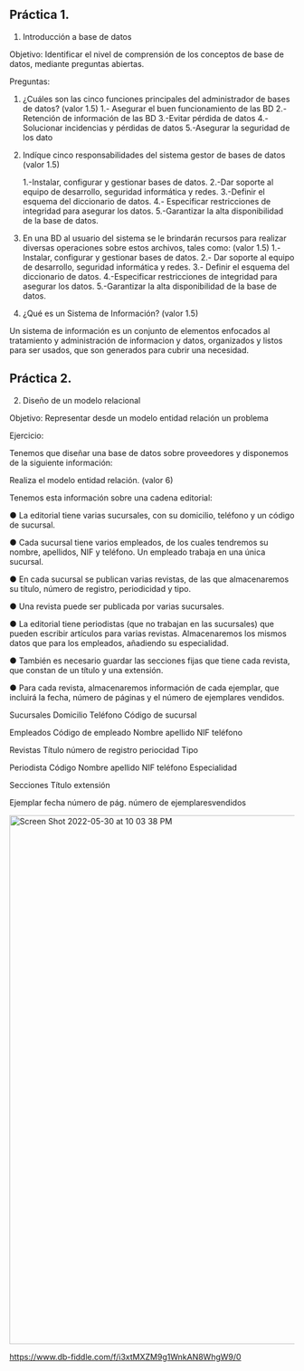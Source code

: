 ## Práctica 1.

1. Introducción a base de datos

Objetivo: Identificar el nivel de comprensión de los conceptos de base de datos,
mediante preguntas abiertas.
 
Preguntas:

1. ¿Cuáles son las cinco funciones principales del administrador de bases de datos?
(valor 1.5)
  1.- Asegurar el buen funcionamiento de las BD
  2.-Retención de información de las BD
  3.-Evitar pérdida de datos
  4.-Solucionar incidencias y pérdidas de datos
  5.-Asegurar la seguridad de los dato


2. Indíque cinco responsabilidades del sistema gestor de bases de datos (valor 1.5)

    1.-Instalar, configurar y gestionar bases de datos.
    2.-Dar soporte al equipo de desarrollo, seguridad informática y redes.
    3.-Definir el esquema del diccionario de datos.
    4.- Especificar restricciones de integridad para asegurar los datos.
    5.-Garantizar la alta disponibilidad de la base de datos.


3. En una BD al usuario del sistema se le brindarán recursos para realizar diversas
operaciones sobre estos archivos, tales como: (valor 1.5)
    1.-Instalar, configurar y gestionar bases de datos.
    2.- Dar soporte al equipo de desarrollo, seguridad informática y redes.
    3.- Definir el esquema del diccionario de datos.
    4.-Especificar restricciones de integridad para asegurar los datos.
    5.-Garantizar la alta disponibilidad de la base de datos.


4. ¿Qué es un Sistema de Información? (valor 1.5)

Un sistema de información es un conjunto de elementos enfocados  al tratamiento y administración de informacion  y datos, organizados y listos para ser usados, que son generados para cubrir una necesidad.

## Práctica 2.

2. Diseño de un modelo relacional

Objetivo: Representar desde un modelo entidad relación un problema


Ejercicio:

Tenemos que diseñar una base de datos sobre proveedores y disponemos de la siguiente
información:

Realiza el modelo entidad relación. (valor 6)

Tenemos esta información sobre una cadena editorial:

● La editorial tiene varias sucursales, con su domicilio, teléfono y un código de
sucursal.

● Cada sucursal tiene varios empleados, de los cuales tendremos su nombre,
apellidos, NIF y teléfono. Un empleado trabaja en una única sucursal.

● En cada sucursal se publican varias revistas, de las que almacenaremos su título,
número de registro, periodicidad y tipo.

● Una revista puede ser publicada por varias sucursales.

● La editorial tiene periodistas (que no trabajan en las sucursales) que pueden
escribir artículos para varias revistas. Almacenaremos los mismos datos que para
los empleados, añadiendo su especialidad.

● También es necesario guardar las secciones fijas que tiene cada revista, que
constan de un título y una extensión.

● Para cada revista, almacenaremos información de cada ejemplar, que incluirá la
fecha, número de páginas y el número de ejemplares vendidos.

Sucursales
Domicilio
Teléfono 
Código de sucursal 

Empleados
Código de empleado
Nombre
apellido
NIF
teléfono

Revistas
Título
número de registro 
periocidad
Tipo

Periodista
Código 
Nombre
apellido
NIF
teléfono
Especialidad

Secciones 
Título 
extensión

Ejemplar 
fecha
número de pág.
número de ejemplaresvendidos

<img width="935" alt="Screen Shot 2022-05-30 at 10 03 38 PM" src="https://user-images.githubusercontent.com/103067169/171085161-47125767-fab5-4b52-a9da-a43f47da08e3.png">

https://www.db-fiddle.com/f/i3xtMXZM9g1WnkAN8WhgW9/0
